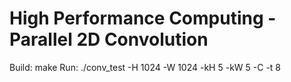 # High Performance Computing - Parallel 2D Convolution
Build: make
Run: ./conv_test -H 1024 -W 1024 -kH 5 -kW 5 -C -t 8
